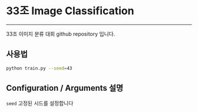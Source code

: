 # 33조 Image Classification
---
33조 이미지 분류 대회 github repository 입니다.

## 사용법
```bash
python train.py --seed=43
```

## Configuration / Arguments 설명

`seed` 고정된 시드를 설정합니다
